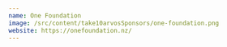 ```yaml
---
name: One Foundation
image: /src/content/take10arvosSponsors/one-foundation.png
website: https://onefoundation.nz/
---
```


